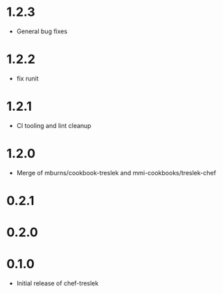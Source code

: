 # 1.2.3
* General bug fixes

# 1.2.2
* fix runit

# 1.2.1
* CI tooling and lint cleanup

# 1.2.0 
* Merge of mburns/cookbook-treslek and mmi-cookbooks/treslek-chef

# 0.2.1

# 0.2.0

# 0.1.0
* Initial release of chef-treslek
